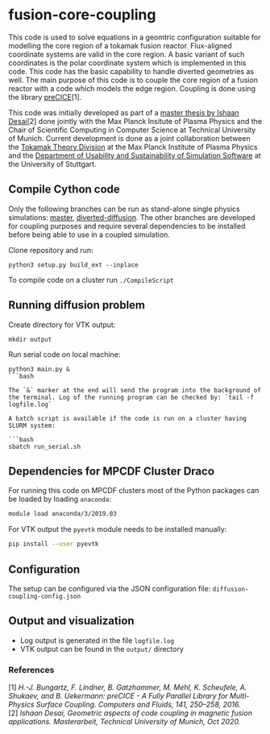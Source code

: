 
# fusion-core-coupling

This code is used to solve equations in a geomtric configuration suitable for modelling the core region of a tokamak fusion reactor. Flux-aligned coordinate systems are valid in the core region. A basic variant of such coordinates is the polar coordinate system which is implemented in this code. This code has the basic capability to handle diverted geometries as well.
The main purpose of this code is to couple the core region of a fusion reactor with a code which models the edge region. Coupling is done using the library [preCICE](https://github.com/precice/precice)[1].

This code was initially developed as part of a [master thesis by Ishaan Desai](https://mediatum.ub.tum.de/604993?query=desai&show_id=1580087)[2] done jointly with the Max Planck Insitute of Plasma Physics and the Chair of Scientific Computing in Computer Science at Technical University of Munich. Current development is done as a joint collaboration between the [Tokamak Theory Division](https://www.ipp.mpg.de/ippcms/eng/for/bereiche/tokamak) at the Max Planck Institute of Plasma Physics and the [Department of Usability and Sustainability of Simulation Software](https://www.ipvs.uni-stuttgart.de/departments/us3/) at the University of Stuttgart.

## Compile Cython code

Only the following branches can be run as stand-alone single physics simulations: [master](https://github.com/IshaanDesai/fusion-core-coupling), [diverted-diffusion](https://github.com/IshaanDesai/fusion-core-coupling/tree/diverted_diffusion). The other branches are developed for coupling purposes and require several dependencies to be installed before being able to use in a coupled simulation.

Clone repository and run:

```[bash]
python3 setup.py build_ext --inplace
```

To compile code on a cluster run `./CompileScript`

## Running diffusion problem

Create directory for VTK output:

```[bash]
mkdir output
```

Run serial code on local machine:

```[bash]
python3 main.py &
```bash

The `&` marker at the end will send the program into the background of the terminal. Log of the running program can be checked by: `tail -f logfile.log`

A batch script is available if the code is run on a cluster having SLURM system:

```bash
sbatch run_serial.sh
```

## Dependencies for MPCDF Cluster Draco

For running this code on MPCDF clusters most of the Python packages can be loaded by loading `anaconda`:

```bash
module load anaconda/3/2019.03
```

For VTK output the `pyevtk` module needs to be installed manually:

```bash
pip install --user pyevtk
```

## Configuration

The setup can be configured via the JSON configuration file: `diffusion-coupling-config.json`

## Output and visualization

* Log output is generated in the file `logfile.log`
* VTK output can be found in the `output/` directory 

### References

[1] *H.-J. Bungartz, F. Lindner, B. Gatzhammer, M. Mehl, K. Scheufele, A. Shukaev, and B. Uekermann: preCICE - A Fully Parallel Library for Multi-Physics Surface Coupling. Computers and Fluids, 141, 250–258, 2016.*  
[2] *Ishaan Desai, Geometric aspects of code coupling in magnetic fusion applications. Masterarbeit, Technical University of Munich, Oct 2020.*
